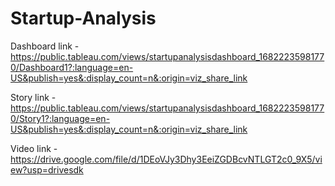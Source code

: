 # Startup-Analysis

Dashboard link - https://public.tableau.com/views/startupanalysisdashboard_16822235981770/Dashboard1?:language=en-US&publish=yes&:display_count=n&:origin=viz_share_link

Story link - https://public.tableau.com/views/startupanalysisdashboard_16822235981770/Story1?:language=en-US&publish=yes&:display_count=n&:origin=viz_share_link

Video link - https://drive.google.com/file/d/1DEoVJy3Dhy3EeiZGDBcvNTLGT2c0_9X5/view?usp=drivesdk
